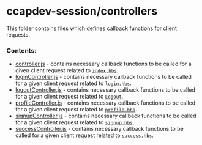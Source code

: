 # ccapdev-session/controllers

This folder contains files which defines callback functions for client requests.

### Contents:
- [controller.js](controller.js) - contains necessary callback functions to be called for a given client request related to [`index.hbs`](../views/index.hbs).
- [loginController.js](loginController.js) - contains necessary callback functions to be called for a given client request related to [`login.hbs`](../views/login.hbs).
- [logoutController.js](logoutController.js) - contains necessary callback functions to be called for a given client request related to [`Logout`](../views/partials/header.hbs).
- [profileController.js](profileController.js) - contains necessary callback functions to be called for a given client request related to [`profile.hbs`](../views/profile.hbs).
- [signupController.js](signupController.js) - contains necessary callback functions to be called for a given client request related to [`signup.hbs`](../views/signup.hbs).
- [successController.js](successController.js) - contains necessary callback functions to be called for a given client request related to [`success.hbs`](../views/success.hbs).
